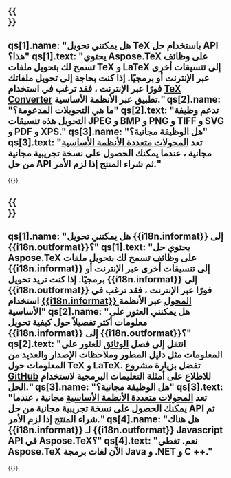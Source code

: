 ﻿---
meta: true
translation: true
deploy: false
---

{{<section faq>}}
---
qs[1].name: "هل يمكنني تحويل TeX باستخدام حل API هذا؟"
qs[1].text: "يحتوي Aspose.TeX على وظائف تسمح لك بتحويل ملفات TeX و LaTeX إلى تنسيقات أخرى عبر الإنترنت أو برمجيًا. إذا كنت بحاجة إلى تحويل ملفاتك فورًا عبر الإنترنت ، فقد ترغب في استخدام [TeX Converter](https://products.aspose.app/tex/conversion/) تطبيق عبر الأنظمة الأساسية."
qs[2].name: "ما هي التحويلات المدعومة؟"
qs[2].text: "تدعم وظيفة التحويل هذه تنسيقات JPEG و BMP و PNG و TIFF و SVG و PDF و XPS."
qs[3].name: "هل الوظيفة مجانية؟"
qs[3].text: "تعد [المحولات متعددة الأنظمة الأساسية](https://products.aspose.app/tex/conversion) مجانية ، عندما يمكنك الحصول على نسخة تجريبية مجانية من حل API ثم شراء المنتج إذا لزم الأمر."
---

{{<import path="/meta/schemas.md" section="faq">}} 

{{<section faqchild>}}
---
qs[1].name: "هل يمكنني تحويل {{i18n.informat}} إلى {{i18n.outformat}}؟"
qs[1].text: "يحتوي حل Aspose.TeX على وظائف تسمح لك بتحويل ملفات {{i18n.informat}} إلى تنسيقات أخرى عبر الإنترنت أو برمجيًا. إذا كنت تريد تحويل {{i18n.informat}} إلى {{i18n.outformat}} فورًا عبر الإنترنت ، فقد ترغب في استخدام [{{i18n.informat}} المحول](https://products.aspose.app/tex/التحويل/{{i18n.informatlower}}) عبر الأنظمة الأساسية"
qs[2].name: "هل يمكنني العثور على معلومات أكثر تفصيلاً حول كيفية تحويل {{i18n.informat}} إلى {{i18n.outformat}}؟"
qs[2].text: "انتقل إلى فصل [الوثائق](https://docs.aspose.com/tex/) للعثور على المعلومات مثل دليل المطور وملاحظات الإصدار والعديد من المعلومات حول TeX و LaTeX. تفضل بزيارة مشروع [GitHub](https://github.com/aspose-tex) للاطلاع على أمثلة التعليمات البرمجية لاستخدام الحل."
qs[3].name: "هل الوظيفة مجانية؟"
qs[3].text: "تعد [المحولات متعددة الأنظمة الأساسية](https://products.aspose.app/tex/conversion) مجانية ، عندما يمكنك الحصول على نسخة تجريبية مجانية من حل API ثم شراء المنتج إذا لزم الأمر."
qs[4].name: "هل هناك {{i18n.informat}} لـ {{i18n.outformat}} Javascript API في Aspose.TeX؟"
qs[4].text: "نعم. تغطي Aspose.TeX الآن لغات برمجة Java و .NET و C ++."
---

{{<import path="/meta/schemas.md" section="faq">}} 